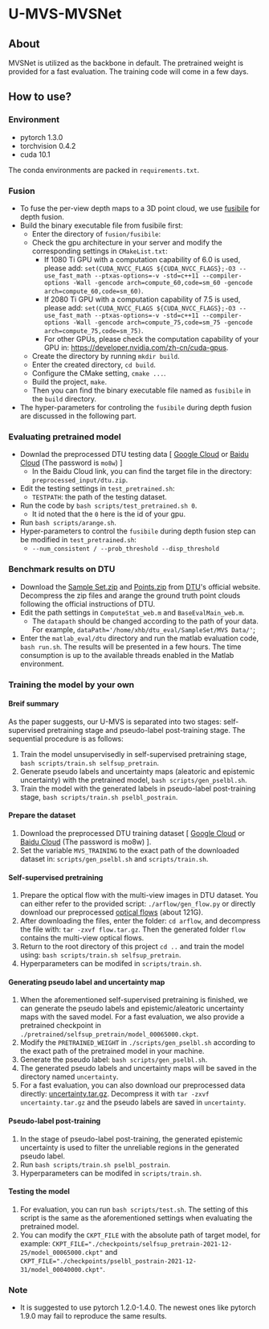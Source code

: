 # U-MVS-MVSNet

## About

MVSNet is utilized as the backbone in default.
The pretrained weight is provided for a fast evaluation.
The training code will come in a few days.

## How to use?

### Environment

 - pytorch 1.3.0
 - torchvision 0.4.2
 - cuda 10.1

The conda environments are packed in `requirements.txt`.

### Fusion

 - To fuse the per-view depth maps to a 3D point cloud, we use [fusibile](https://github.com/kysucix/fusibile) for depth fusion.
 - Build the binary executable file from fusibile first:
   - Enter the directory of `fusion/fusibile`:
   - Check the gpu architecture in your server and modify the corresponding settings in `CMakeList.txt`:
     - If 1080 Ti GPU with a computation capability of 6.0 is used, please add: `set(CUDA_NVCC_FLAGS ${CUDA_NVCC_FLAGS};-O3 --use_fast_math --ptxas-options=-v -std=c++11 --compiler-options -Wall -gencode arch=compute_60,code=sm_60 -gencode arch=compute_60,code=sm_60)`.
     - If 2080 Ti GPU with a computation capability of 7.5 is used, please add: `set(CUDA_NVCC_FLAGS ${CUDA_NVCC_FLAGS};-O3 --use_fast_math --ptxas-options=-v -std=c++11 --compiler-options -Wall -gencode arch=compute_75,code=sm_75 -gencode arch=compute_75,code=sm_75)`.
     - For other GPUs, please check the computation capability of your GPU in: https://developer.nvidia.com/zh-cn/cuda-gpus.
   - Create the directory by running `mkdir build`.
   - Enter the created directory, `cd build`.
   - Configure the CMake setting, `cmake ...`.
   - Build the project, `make`.
   - Then you can find the binary executable file named as `fusibile` in the `build` directory.
 - The hyper-parameters for controling the `fusibile` during depth fusion are discussed in the following part.

### Evaluating pretrained model

 - Downlad the preprocessed DTU testing data [ [Google Cloud](https://drive.google.com/file/d/135oKPefcPTsdtLRzoDAQtPpHuoIrpRI_/view) or [Baidu Cloud](https://pan.baidu.com/s/1sQAC3pmceyochNvnqpE9oA#list/path=%2F) (The password is `mo8w`) ]
   - In the Baidu Cloud link, you can find the target file in the directory: `preprocessed_input/dtu.zip`.
 - Edit the testing settings in `test_pretrained.sh`:
   - `TESTPATH`: the path of the testing dataset.
 - Run the code by `bash scripts/test_pretrained.sh 0`.
   - It id noted that the `0` here is the id of your gpu.
 - Run `bash scripts/arange.sh`.
 - Hyper-parameters to control the `fusibile` during depth fusion step can be modified in `test_pretrained.sh`:
   - `--num_consistent / --prob_threshold --disp_threshold`

### Benchmark results on DTU

 - Download the [Sample Set.zip](https://github.com/ToughStoneX/Self-Supervised-MVS/blob/main/jdacs/roboimagedata2.compute.dtu.dk/data/MVS/SampleSet.zip) and [Points.zip](http://roboimagedata2.compute.dtu.dk/data/MVS/Points.zip) from [DTU](http://roboimagedata.compute.dtu.dk/?page_id=36)'s official website. Decompress the zip files and arange the ground truth point clouds following the official instructions of DTU.
 - Edit the path settings in `ComputeStat_web.m` and `BaseEvalMain_web.m`.
   - The `datapath` should be changed according to the path of your data. For example, `dataPath='/home/xhb/dtu_eval/SampleSet/MVS Data/'`;
 - Enter the `matlab_eval/dtu` directory and run the matlab evaluation code, `bash run.sh`. The results will be presented in a few hours. The time consumption is up to the available threads enabled in the Matlab environment.

### Training the model by your own

#### Breif summary

As the paper suggests, our U-MVS is separated into two stages: self-supervised pretraining stage and pseudo-label post-training stage. The sequential procedure is as follows:

 1. Train the model unsupervisedly in self-supervised pretraining stage, `bash scripts/train.sh selfsup_pretrain`.
 2. Generate pseudo labels and uncertainty maps (aleatoric and epistemic uncertainty) with the pretrained model, `bash scripts/gen_pselbl.sh`.
 3. Train the model with the generated labels in pseudo-label post-training stage, `bash scripts/train.sh pselbl_postrain`.


#### Prepare the dataset

 1. Download the preprocessed DTU training dataset [ [Google Cloud](https://drive.google.com/file/d/1eDjh-_bxKKnEuz5h-HXS7EDJn59clx6V/view) or [Baidu Cloud](https://pan.baidu.com/s/1sQAC3pmceyochNvnqpE9oA#list/path=%2F) (The password is mo8w) ].
 2. Set the variable `MVS_TRAINING` to the exact path of the downloaded dataset in: `scripts/gen_pselbl.sh` and `scripts/train.sh`.
#### Self-supervised pretraining

 1. Prepare the optical flow with the multi-view images in DTU dataset. You can either refer to the provided script: `./arflow/gen_flow.py` or directly download our preprocessed [optical flows](https://mogface.oss-cn-zhangjiakou.aliyuncs.com/xhb/share/umvs_iccv/flow.tar.gz) (about 121G).
 2. After downloading the files, enter the folder: `cd arflow`, and decompress the file with: `tar -zxvf flow.tar.gz`. Then the generated folder `flow` contains the multi-view optical flows.
 3. Return to the root directory of this project `cd ..` and train the model using: `bash scripts/train.sh selfsup_pretrain`.
 4. Hyperparameters can be modifed in `scripts/train.sh`.

#### Generating pseudo label and uncertainty map

 1. When the aforementioned self-supervised pretraining is finished, we can generate the pseudo labels and epistemic/aleatoric uncertainty maps with the saved model. For a fast evaluation, we also provide a pretrained checkpoint in `./pretrained/selfsup_pretrain/model_00065000.ckpt`.
 2. Modify the `PRETRAINED_WEIGHT` in `./scripts/gen_pselbl.sh` according to the exact path of the pretrained model in your machine.
 3. Generate the pseudo label: `bash scripts/gen_pselbl.sh`.
 4. The generated pseudo labels and uncertainty maps will be saved in the directory named `uncertainty`.
 5. For a fast evaluation, you can also download our preprocessed data directly: [uncertainty.tar.gz](https://mogface.oss-cn-zhangjiakou.aliyuncs.com/xhb/share/umvs_iccv/uncertainty.tar.gz). Decompress it with `tar -zxvf uncertainty.tar.gz` and the pseudo labels are saved in `uncertainty`.

#### Pseudo-label post-training

 1. In the stage of pseudo-label post-training, the generated epistemic uncertainty is used to filter the unreliable regions in the generated pseudo label.
 2. Run `bash scripts/train.sh pselbl_postrain`.
 3. Hyperparameters can be modifed in `scripts/train.sh`.

#### Testing the model

 1. For evaluation, you can run `bash scripts/test.sh`. The setting of this script is the same as the aforementioned settings when evaluating the pretrained model.
 2. You can modify the `CKPT_FILE` with the absolute path of target model, for example: `CKPT_FILE="./checkpoints/selfsup_pretrain-2021-12-25/model_00065000.ckpt"` and `CKPT_FILE="./checkpoints/pselbl_postrain-2021-12-31/model_00040000.ckpt"`.


### Note 

 - It is suggested to use pytorch 1.2.0-1.4.0. The newest ones like pytorch 1.9.0 may fail to reproduce the same results.